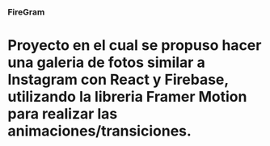 ### FireGram

# Proyecto en el cual se propuso hacer una galeria de fotos similar a Instagram con React y Firebase, utilizando la libreria Framer Motion para realizar las animaciones/transiciones.

